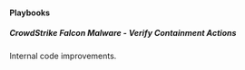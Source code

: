 
#### Playbooks

##### CrowdStrike Falcon Malware - Verify Containment Actions

Internal code improvements.
